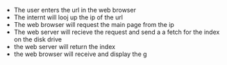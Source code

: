 - The user enters the url in the web browser
- The internt will looj up the ip of the url
- The web browser will request the main page from the ip
- The web server will recieve the request and send a a fetch for the index on the disk drive
- the web server will return the index
- the web browser will receive and display the g